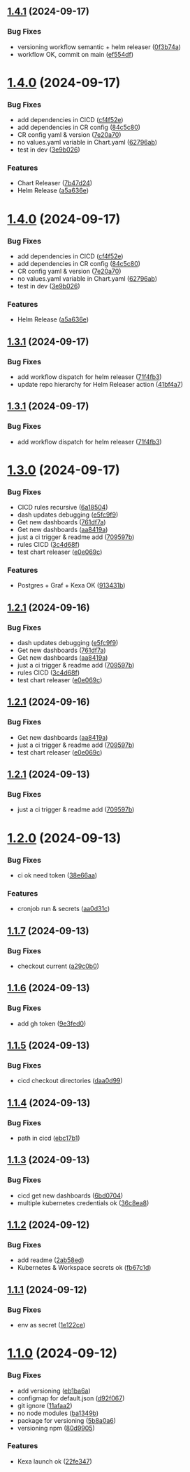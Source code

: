## [1.4.1](https://github.com/kexa-io/helm-charts/compare/v1.4.0...v1.4.1) (2024-09-17)


### Bug Fixes

* versioning workflow semantic + helm releaser ([0f3b74a](https://github.com/kexa-io/helm-charts/commit/0f3b74ae16829b8c2662757966b3cd1b1eb81d05))
* workflow OK, commit on main ([ef554df](https://github.com/kexa-io/helm-charts/commit/ef554df123ee70db9d634920284d193c907f8dbe))

# [1.4.0](https://github.com/kexa-io/helm-charts/compare/v1.3.1...v1.4.0) (2024-09-17)


### Bug Fixes

* add dependencies in CICD ([cf4f52e](https://github.com/kexa-io/helm-charts/commit/cf4f52eba40ab0f3a29d87f47eb9506a817b269f))
* add dependencies in CR config ([84c5c80](https://github.com/kexa-io/helm-charts/commit/84c5c80599b8baeda7409ab383fd6ffbeaf19d08))
* CR config yaml & version ([7e20a70](https://github.com/kexa-io/helm-charts/commit/7e20a70978a8df785eba2fc3a476d837ee145b03))
* no values.yaml variable in Chart.yaml ([62796ab](https://github.com/kexa-io/helm-charts/commit/62796ab176bf5f821141244bef10d837f995b2a4))
* test in dev ([3e9b026](https://github.com/kexa-io/helm-charts/commit/3e9b026536864c8df5583f7b1e5ad972ad86007e))


### Features

* Chart Releaser ([7b47d24](https://github.com/kexa-io/helm-charts/commit/7b47d24431747580b12d610076dfd389cbddac88))
* Helm Release ([a5a636e](https://github.com/kexa-io/helm-charts/commit/a5a636e6bc1351a0467be7d3b3b7955ce86dbcdc))

# [1.4.0](https://github.com/kexa-io/helm-charts/compare/v1.3.1...v1.4.0) (2024-09-17)


### Bug Fixes

* add dependencies in CICD ([cf4f52e](https://github.com/kexa-io/helm-charts/commit/cf4f52eba40ab0f3a29d87f47eb9506a817b269f))
* add dependencies in CR config ([84c5c80](https://github.com/kexa-io/helm-charts/commit/84c5c80599b8baeda7409ab383fd6ffbeaf19d08))
* CR config yaml & version ([7e20a70](https://github.com/kexa-io/helm-charts/commit/7e20a70978a8df785eba2fc3a476d837ee145b03))
* no values.yaml variable in Chart.yaml ([62796ab](https://github.com/kexa-io/helm-charts/commit/62796ab176bf5f821141244bef10d837f995b2a4))
* test in dev ([3e9b026](https://github.com/kexa-io/helm-charts/commit/3e9b026536864c8df5583f7b1e5ad972ad86007e))


### Features

* Helm Release ([a5a636e](https://github.com/kexa-io/helm-charts/commit/a5a636e6bc1351a0467be7d3b3b7955ce86dbcdc))

## [1.3.1](https://github.com/kexa-io/helm-charts/compare/v1.3.0...v1.3.1) (2024-09-17)


### Bug Fixes

* add workflow dispatch for helm releaser ([71f4fb3](https://github.com/kexa-io/helm-charts/commit/71f4fb32e84f59c198acdc337872727767eb4536))
* update repo hierarchy for Helm Releaser action ([41bf4a7](https://github.com/kexa-io/helm-charts/commit/41bf4a7f3e53de511b85ca464482663176dc99e2))

## [1.3.1](https://github.com/kexa-io/helm-charts/compare/v1.3.0...v1.3.1) (2024-09-17)


### Bug Fixes

* add workflow dispatch for helm releaser ([71f4fb3](https://github.com/kexa-io/helm-charts/commit/71f4fb32e84f59c198acdc337872727767eb4536))

# [1.3.0](https://github.com/kexa-io/helm-charts/compare/v1.2.0...v1.3.0) (2024-09-17)


### Bug Fixes

* CICD rules recursive ([6a18504](https://github.com/kexa-io/helm-charts/commit/6a18504e084b5bd56b64c34757db64776895d053))
* dash updates debugging ([e5fc9f9](https://github.com/kexa-io/helm-charts/commit/e5fc9f9f1f8236b904ca6d554cfccef7b4713f21))
* Get new dashboards ([761df7a](https://github.com/kexa-io/helm-charts/commit/761df7a1644ee5527bd5d61498b808fb01769a40))
* Get new dashboards ([aa8419a](https://github.com/kexa-io/helm-charts/commit/aa8419a316801fb3ab1d739bb8009d84560f7632))
* just a ci trigger & readme add ([709597b](https://github.com/kexa-io/helm-charts/commit/709597b980370314fdf0de4a8b59e7f9adfb00ee))
* rules CICD ([3c4d68f](https://github.com/kexa-io/helm-charts/commit/3c4d68f5f710cb5df51749a896c66b202031f3a7))
* test chart releaser ([e0e069c](https://github.com/kexa-io/helm-charts/commit/e0e069c358886615a0df79c97f6c8ab83f3754d5))


### Features

* Postgres + Graf + Kexa OK ([913431b](https://github.com/kexa-io/helm-charts/commit/913431bb397a2a516d71f854220f42bb5b174314))

## [1.2.1](https://github.com/kexa-io/helm-charts/compare/v1.2.0...v1.2.1) (2024-09-16)


### Bug Fixes

* dash updates debugging ([e5fc9f9](https://github.com/kexa-io/helm-charts/commit/e5fc9f9f1f8236b904ca6d554cfccef7b4713f21))
* Get new dashboards ([761df7a](https://github.com/kexa-io/helm-charts/commit/761df7a1644ee5527bd5d61498b808fb01769a40))
* Get new dashboards ([aa8419a](https://github.com/kexa-io/helm-charts/commit/aa8419a316801fb3ab1d739bb8009d84560f7632))
* just a ci trigger & readme add ([709597b](https://github.com/kexa-io/helm-charts/commit/709597b980370314fdf0de4a8b59e7f9adfb00ee))
* rules CICD ([3c4d68f](https://github.com/kexa-io/helm-charts/commit/3c4d68f5f710cb5df51749a896c66b202031f3a7))
* test chart releaser ([e0e069c](https://github.com/kexa-io/helm-charts/commit/e0e069c358886615a0df79c97f6c8ab83f3754d5))

## [1.2.1](https://github.com/kexa-io/helm-charts/compare/v1.2.0...v1.2.1) (2024-09-16)


### Bug Fixes

* Get new dashboards ([aa8419a](https://github.com/kexa-io/helm-charts/commit/aa8419a316801fb3ab1d739bb8009d84560f7632))
* just a ci trigger & readme add ([709597b](https://github.com/kexa-io/helm-charts/commit/709597b980370314fdf0de4a8b59e7f9adfb00ee))
* test chart releaser ([e0e069c](https://github.com/kexa-io/helm-charts/commit/e0e069c358886615a0df79c97f6c8ab83f3754d5))

## [1.2.1](https://github.com/kexa-io/helm-charts/compare/v1.2.0...v1.2.1) (2024-09-13)


### Bug Fixes

* just a ci trigger & readme add ([709597b](https://github.com/kexa-io/helm-charts/commit/709597b980370314fdf0de4a8b59e7f9adfb00ee))

# [1.2.0](https://github.com/kexa-io/helm-charts/compare/v1.1.7...v1.2.0) (2024-09-13)


### Bug Fixes

* ci ok need token ([38e66aa](https://github.com/kexa-io/helm-charts/commit/38e66aa2e561e5196a156320b3aad8709cc4c34d))


### Features

* cronjob run & secrets ([aa0d31c](https://github.com/kexa-io/helm-charts/commit/aa0d31ce1e87d5b92ae3226add569d9ef9729887))

## [1.1.7](https://github.com/kexa-io/helm-charts/compare/v1.1.6...v1.1.7) (2024-09-13)


### Bug Fixes

* checkout current ([a29c0b0](https://github.com/kexa-io/helm-charts/commit/a29c0b0d127efc7440d52e0771c51e44409d9c8f))

## [1.1.6](https://github.com/kexa-io/helm-charts/compare/v1.1.5...v1.1.6) (2024-09-13)


### Bug Fixes

* add gh token ([9e3fed0](https://github.com/kexa-io/helm-charts/commit/9e3fed028b25cd17fa5b8171c6e2e13d3555e0aa))

## [1.1.5](https://github.com/kexa-io/helm-charts/compare/v1.1.4...v1.1.5) (2024-09-13)


### Bug Fixes

* cicd checkout directories ([daa0d99](https://github.com/kexa-io/helm-charts/commit/daa0d99e2fa2eb2072773dadd593c02aa3fdd3e5))

## [1.1.4](https://github.com/kexa-io/helm-charts/compare/v1.1.3...v1.1.4) (2024-09-13)


### Bug Fixes

* path in cicd ([ebc17b1](https://github.com/kexa-io/helm-charts/commit/ebc17b13135dd5502e97657dbdf8b1482e6371bb))

## [1.1.3](https://github.com/kexa-io/helm-charts/compare/v1.1.2...v1.1.3) (2024-09-13)


### Bug Fixes

* cicd get new dashboards ([6bd0704](https://github.com/kexa-io/helm-charts/commit/6bd07044b91fc2de543b370c003f4d1323cd5d00))
* multiple kubernetes credentials ok ([36c8ea8](https://github.com/kexa-io/helm-charts/commit/36c8ea8e51ef9d79d36dc5aa7de5f64eefb928d5))

## [1.1.2](https://github.com/kexa-io/helm-charts/compare/v1.1.1...v1.1.2) (2024-09-12)


### Bug Fixes

* add readme ([2ab58ed](https://github.com/kexa-io/helm-charts/commit/2ab58ed9cb66e1923f731a046059428eea784351))
* Kubernetes & Workspace secrets ok ([fb67c1d](https://github.com/kexa-io/helm-charts/commit/fb67c1d79b2c3fb13edc0acd07b6c664c9f4f7b2))

## [1.1.1](https://github.com/kexa-io/helm-charts/compare/v1.1.0...v1.1.1) (2024-09-12)


### Bug Fixes

* env as secret ([1e122ce](https://github.com/kexa-io/helm-charts/commit/1e122ce51f6e95d78cf2e5d4fdd8b32c69aa818f))

# [1.1.0](https://github.com/kexa-io/helm-charts/compare/v1.0.0...v1.1.0) (2024-09-12)


### Bug Fixes

* add versioning ([eb1ba6a](https://github.com/kexa-io/helm-charts/commit/eb1ba6a21f85611afea9bd47e75f937180308cff))
* configmap for default.json ([d92f067](https://github.com/kexa-io/helm-charts/commit/d92f06787251d15b7466dfa21882951f38fdb56a))
* git ignore ([11afaa2](https://github.com/kexa-io/helm-charts/commit/11afaa25d50ba09789f6cacd988f1b3388fd01e7))
* no node modules ([ba1349b](https://github.com/kexa-io/helm-charts/commit/ba1349b1a4c91619310fd222919f6a3ad7ee2010))
* package for versioning ([5b8a0a6](https://github.com/kexa-io/helm-charts/commit/5b8a0a6077d714ce4c750ec3d531c3937f22fd5d))
* versioning npm ([80d9905](https://github.com/kexa-io/helm-charts/commit/80d9905d9345f182a280bb057ef8a64a87dcbe6c))


### Features

* Kexa launch ok ([22fe347](https://github.com/kexa-io/helm-charts/commit/22fe347674a9c8fc21ec33a05de42b80bec8b319))
